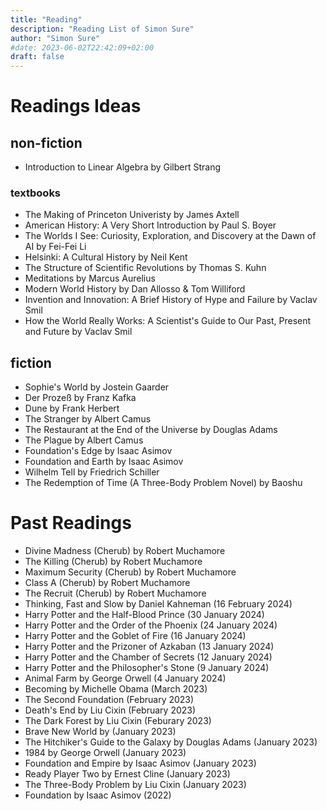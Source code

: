 ```yaml
---
title: "Reading"
description: "Reading List of Simon Sure"
author: "Simon Sure"
#date: 2023-06-02T22:42:09+02:00
draft: false
---
```


# Readings Ideas
## non-fiction
- Introduction to Linear Algebra by Gilbert Strang
### textbooks
- The Making of Princeton Univeristy by James Axtell
- American History: A Very Short Introduction by Paul S. Boyer
- The Worlds I See: Curiosity, Exploration, and Discovery at the Dawn of AI by Fei-Fei Li
- Helsinki: A Cultural History by Neil Kent
- The Structure of Scientific Revolutions by Thomas S. Kuhn
- Meditations by Marcus Aurelius
- Modern World History by Dan Allosso & Tom Williford
- Invention and Innovation: A Brief History of Hype and Failure by Vaclav Smil
- How the World Really Works: A Scientist's Guide to Our Past, Present and Future by Vaclav Smil

## fiction
- Sophie's World by Jostein Gaarder
- Der Prozeß by Franz Kafka
- Dune by Frank Herbert
- The Stranger by Albert Camus
- The Restaurant at the End of the Universe by Douglas Adams
- The Plague by Albert Camus
- Foundation's Edge by Isaac Asimov
- Foundation and Earth by Isaac Asimov
- Wilhelm Tell by Friedrich Schiller
- The Redemption of Time (A Three-Body Problem Novel) by Baoshu





# Past Readings
- Divine Madness (Cherub) by Robert Muchamore
- The Killing (Cherub) by Robert Muchamore
- Maximum Security (Cherub) by Robert Muchamore
- Class A (Cherub) by Robert Muchamore
- The Recruit (Cherub) by Robert Muchamore
- Thinking, Fast and Slow by Daniel Kahneman (16 February 2024)
- Harry Potter and the Half-Blood Prince (30 January 2024)
- Harry Potter and the Order of the Phoenix (24 January 2024)
- Harry Potter and the Goblet of Fire (16 January 2024)
- Harry Potter and the Prizoner of Azkaban (13 January 2024)
- Harry Potter and the Chamber of Secrets (12 January 2024)
- Harry Potter and the Philosopher's Stone (9 January 2024)
- Animal Farm by George Orwell (4 January 2024)
- Becoming by Michelle Obama (March 2023)
- The Second Foundation (February 2023)
- Death's End by Liu Cixin (February 2023)
- The Dark Forest by Liu Cixin (Feburary 2023)
- Brave New World by (January 2023)
- The Hitchiker's Guide to the Galaxy by Douglas Adams (January 2023)
- 1984 by George Orwell (January 2023)
- Foundation and Empire by Isaac Asimov (January 2023)
- Ready Player Two by Ernest Cline (January 2023)
- The Three-Body Problem by Liu Cixin (January 2023)
- Foundation by Isaac Asimov (2022)